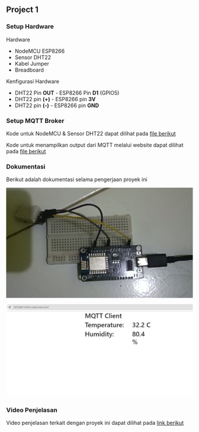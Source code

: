 ## Project 1

### Setup Hardware

Hardware
-   NodeMCU ESP8266
-   Sensor DHT22
-   Kabel Jumper
-   Breadboard

Kenfigurasi Hardware
-   DHT22 Pin **OUT** - ESP8266 Pin **D1** (GPIO5)
-   DHT22 pin **(+)** - ESP8266 pin **3V**
-   DHT22 pin **(-)** - ESP8266 pin **GND**

### Setup MQTT Broker

Kode untuk NodeMCU & Sensor DHT22 dapat dilihat pada [file berikut](/Project%201/code/nodemcu_code.ino)

Kode untuk menampilkan output dari MQTT melalui website dapat dilihat pada [file berikut](/Project%201/code/index.html)

### Dokumentasi

Berikut adalah dokumentasi selama pengerjaan proyek ini

![1](/Project%201/dokumentasi/image.png)

![2](/Project%201/dokumentasi/image2.png)

### Video Penjelasan

Video penjelasan terkait dengan proyek ini dapat dilihat pada [link berikut](https://youtu.be/W1Y16cvSoAE)